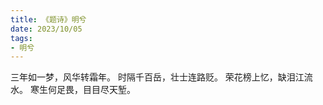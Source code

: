 ```yaml
---
title: 《题诗》明兮
date: 2023/10/05
tags:
- 明兮
---
```

三年如一梦，风华转霜年。
时隔千百岳，壮士连路贬。
荣花榜上忆，缺泪江流水。
寒生何足畏，目目尽天堑。
